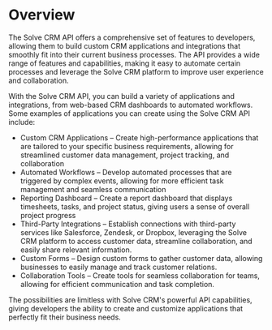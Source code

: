 # Overview

The Solve CRM API offers a comprehensive set of features to developers,
allowing them to build custom CRM applications and integrations that smoothly
fit into their current business processes. The API provides a wide range of
features and capabilities, making it easy to automate certain processes and
leverage the Solve CRM platform to improve user experience and collaboration.

With the Solve CRM API, you can build a variety of applications and
integrations, from web-based CRM dashboards to automated workflows. Some
examples of applications you can create using the Solve CRM API include:

- Custom CRM Applications – Create high-performance applications that are
  tailored to your specific business requirements, allowing for streamlined
  customer data management, project tracking, and collaboration
- Automated Workflows – Develop automated processes that are triggered by
  complex events, allowing for more efficient task management and seamless
  communication
- Reporting Dashboard – Create a report dashboard that displays timesheets,
  tasks, and project status, giving users a sense of overall project progress
- Third-Party Integrations – Establish connections with third-party services
  like Salesforce, Zendesk, or Dropbox, leveraging the Solve CRM platform to
  access customer data, streamline collaboration, and easily share relevant
  information.
- Custom Forms – Design custom forms to gather customer data, allowing
  businesses to easily manage and track customer relations.
- Collaboration Tools – Create tools for seamless collaboration for teams,
  allowing for efficient communication and task completion.

The possibilities are limitless with Solve CRM's powerful API capabilities,
giving developers the ability to create and customize applications that
perfectly fit their business needs.
